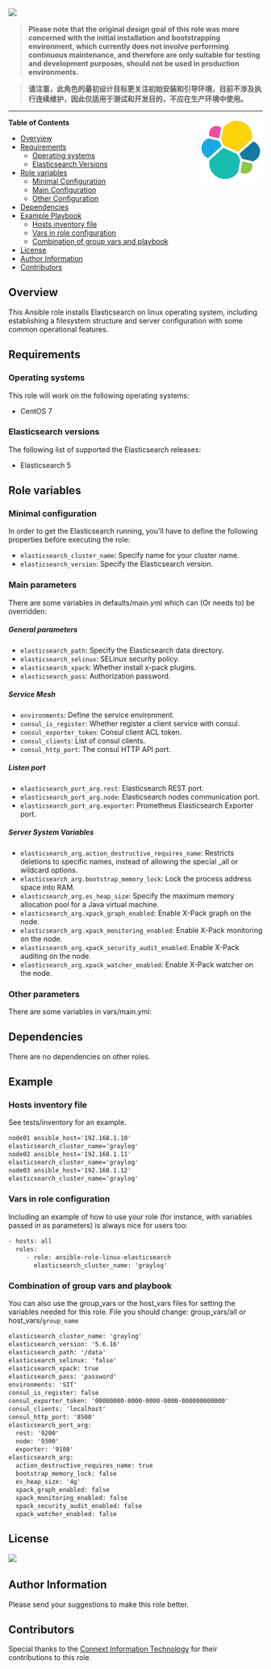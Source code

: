 ![](https://img.shields.io/badge/Ansible-elasticsearch-green.svg?logo=angular&style=for-the-badge)

>__Please note that the original design goal of this role was more concerned with the initial installation and bootstrapping environment, which currently does not involve performing continuous maintenance, and therefore are only suitable for testing and development purposes,  should not be used in production environments.__

>__请注意，此角色的最初设计目标更关注初始安装和引导环境，目前不涉及执行连续维护，因此仅适用于测试和开发目的，不应在生产环境中使用。__
___

<p><img src="https://raw.githubusercontent.com/goldstrike77/goldstrike77.github.io/master/img/logo/logo_elasticsearch.png" align="right" /></p>

__Table of Contents__

- [Overview](#overview)
- [Requirements](#requirements)
  * [Operating systems](#operating-systems)
  * [Elasticsearch Versions](#Elasticsearch-versions)
- [ Role variables](#Role-variables)
  * [Minimal Configuration](#minimal-configuration)
  * [Main Configuration](#Main-parameters)
  * [Other Configuration](#Other-parameters)
- [Dependencies](#dependencies)
- [Example Playbook](#example-playbook)
  * [Hosts inventory file](#Hosts-inventory-file)
  * [Vars in role configuration](#vars-in-role-configuration)
  * [Combination of group vars and playbook](#combination-of-group-vars-and-playbook)
- [License](#license)
- [Author Information](#author-information)
- [Contributors](#Contributors)

## Overview
This Ansible role installs Elasticsearch on linux operating system, including establishing a filesystem structure and server configuration with some common operational features.

## Requirements
### Operating systems
This role will work on the following operating systems:

  * CentOS 7

### Elasticsearch versions

The following list of supported the Elasticsearch releases:

* Elasticsearch 5

## Role variables
### Minimal configuration

In order to get the Elasticsearch running, you'll have to define the following properties before executing the role:

* `elasticsearch_cluster_name`: Specify name for your cluster name.
* `elasticsearch_version`: Specify the Elasticsearch version.

### Main parameters #
There are some variables in defaults/main.yml which can (Or needs to) be overridden:

##### General parameters
* `elasticsearch_path`: Specify the Elasticsearch data directory.
* `elasticsearch_selinux`: SELinux security policy.
* `elasticsearch_xpack`: Whether install x-pack plugins.
* `elasticsearch_pass`: Authorization password.

##### Service Mesh
* `environments`: Define the service environment.
* `consul_is_register`: Whether register a client service with consul.
* `consul_exporter_token`: Consul client ACL token.
* `consul_clients`: List of consul clients.
* `consul_http_port`: The consul HTTP API port.

##### Listen port
* `elasticsearch_port_arg.rest`: Elasticsearch REST port.
* `elasticsearch_port_arg.node`: Elasticsearch nodes communication port.
* `elasticsearch_port_arg.exporter`: Prometheus Elasticsearch Exporter port.

##### Server System Variables
* `elasticsearch_arg.action_destructive_requires_name`: Restricts deletions to specific names, instead of allowing the special _all or wildcard options.
* `elasticsearch_arg.bootstrap_memory_lock`: Lock the process address space into RAM.
* `elasticsearch_arg.es_heap_size`: Specify the maximum memory allocation pool for a Java virtual machine.
* `elasticsearch_arg.xpack_graph_enabled`: Enable X-Pack graph on the node.
* `elasticsearch_arg.xpack_monitoring_enabled`: Enable X-Pack monitoring on the node.
* `elasticsearch_arg.xpack_security_audit_enabled`: Enable X-Pack auditing on the node.
* `elasticsearch_arg.xpack_watcher_enabled`: Enable X-Pack watcher on the node.

### Other parameters
There are some variables in vars/main.yml:

## Dependencies
There are no dependencies on other roles.

## Example

### Hosts inventory file
See tests/inventory for an example.

    node01 ansible_host='192.168.1.10' elasticsearch_cluster_name='graylog'
    node02 ansible_host='192.168.1.11' elasticsearch_cluster_name='graylog'
    node03 ansible_host='192.168.1.12' elasticsearch_cluster_name='graylog'

### Vars in role configuration
Including an example of how to use your role (for instance, with variables passed in as parameters) is always nice for users too:

    - hosts: all
      roles:
         - role: ansible-role-linux-elasticsearch
           elasticsearch_cluster_name: 'graylog'

### Combination of group vars and playbook
You can also use the group_vars or the host_vars files for setting the variables needed for this role. File you should change: group_vars/all or host_vars/`group_name`

    elasticsearch_cluster_name: 'graylog'
    elasticsearch_version: '5.6.16'
    elasticsearch_path: '/data'
    elasticsearch_selinux: 'false'
    elasticsearch_xpack: true
    elasticsearch_pass: 'password'
    environments: 'SIT'
    consul_is_register: false
    consul_exporter_token: '00000000-0000-0000-0000-000000000000'
    consul_clients: 'localhost'
    consul_http_port: '8500'
    elasticsearch_port_arg:
      rest: '9200'
      node: '9300'
      exporter: '9108'
    elasticsearch_arg:
      action_destructive_requires_name: true
      bootstrap_memory_lock: false
      es_heap_size: '4g'
      xpack_graph_enabled: false
      xpack_monitoring_enabled: false
      xpack_security_audit_enabled: false
      xpack_watcher_enabled: false

## License
![](https://img.shields.io/badge/MIT-purple.svg?style=for-the-badge)

## Author Information
Please send your suggestions to make this role better.

## Contributors
Special thanks to the [Connext Information Technology](http://www.connext.com.cn) for their contributions to this role.
